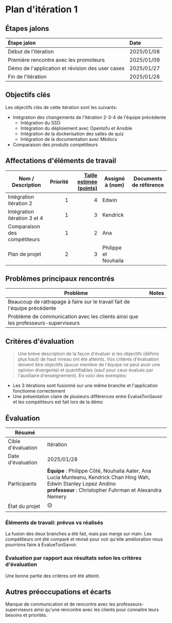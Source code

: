# Plan d'itération 1

## Étapes jalons

| Étape jalon                                       | Date       |
| :------------------------------------------------ | :--------- |
| Début de l'itération                              | 2025/01/08 |
| Première rencontre avec les promoteurs            | 2025/01/09 |
| Démo de l'application et révision des user cases  | 2025/01/27 |
| Fin de l'itération                                | 2025/01/28 |

## Objectifs clés

Les objectifs clés de cette itération sont les suivants:

-   Intégration des changements de l'itération 2-3-4 de l'équipe précédente
    -   Intégration du SSO 
    -   Intégration du déploiement avec Opentofu et Ansible
    -   Intégration de la dockerisation des salles de quiz
    -   Intégration de la documentation avec Mkdocs
-   Comparaison des produits compétiteurs


## Affectations d'éléments de travail

| Nom / Description              | Priorité | [Taille estimée (points)](#commentEstimer 'Comment estimer?') | Assigné à (nom) | Documents de référence                                                                          |
| ------------------------------ | -------: | ------------------------------------------------------------: | --------------- | ----------------------------------------------------------------------------------------------- |
| Intégration itération 2 |        1 |                                                             4 | Edwin            ||
| Intégration itération 3 et 4 |  1|                                                        3 | Kendrick            ||
| Comparaison des compétiteurs |   1|                                      2| Ana         |                                                 |
| Plan de projet               |   2|                                      3| Philippe et Nouhaila           |                                                 |

## Problèmes principaux rencontrés

| Problème                                                                                                                               | Notes                                                                                                                                                                                                                                         |
| -------------------------------------------------------------------------------------------------------------------------------------- | --------------------------------------------------------------------------------------------------------------------------------------------------------------------------------------------------------------------------------------------- |
|Beaucoup de rattrapage à faire sur le travail fait de l'équipe précédente |                                                                                                                                                                    |
| Problème de communication avec les clients ainsi que les professeurs-superviseurs          |                                                                                                               |

## Critères d'évaluation

> Une brève description de la façon d'évaluer si les objectifs (définis plus haut) de haut niveau ont été atteints.
> Vos critères d'évaluation doivent être objectifs (aucun membre de l'équipe ne peut avoir une opinion divergente) et quantifiables (sauf pour ceux évalués par l'auxiliaire d'enseignement). En voici des exemples:

-   Les 3 itérations sont fusionné sur une même branche et l'application fonctionne correctement
-   Une présentation claire de plusieurs différences entre EvalueTonSavoir et les compétiteurs est fait lors de la démo

## Évaluation

| Résumé             |                                                                                                                                    |
| ------------------ | ---------------------------------------------------------------------------------------------------------------------------------- |
| Cible d'évaluation | Itération                                                                                                                          |
| Date d'évaluation  | 2025/01/28                                                                                                                        |
| Participants       | **Équipe** : Philippe Côté, Nouhaila Aater, Ana Lucia Munteanu, Kendrick Chan Hing Wah, Edwin Stanley Lopez Andino <br> **professeur** : Christopher Fuhrman et Alexandra Nemery |
| État du projet     | 🟡                                                                                                                                 |

### Éléments de travail: prévus vs réalisés

La fusion des deux branches a été fait, mais pas merge sur main. Les compétiteurs ont été comparé et révisé pour voir qu'elle amélioration nous pourrions faire à ÉvalueTonSavoir. 
### Évaluation par rapport aux résultats selon les critères d'évaluation

Une bonne partie des critères ont été atteint.

## Autres préoccupations et écarts

Manque de communication et de rencontre avec les professeurs-superviseurs ainsi qu'une rencontre avec les clients pour connaitre leurs besoins et priorités.
